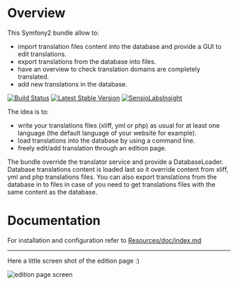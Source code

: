 Overview
========

This Symfony2 bundle allow to:

* import translation files content into the database and provide a GUI to edit translations.
* export translations from the database into files.
* have an overview to check translation domains are completely translated.
* add new translations in the database.

[![Build Status](https://travis-ci.org/lexik/LexikTranslationBundle.png?branch=master)](https://travis-ci.org/lexik/LexikTranslationBundle)
[![Latest Stable Version](https://poser.pugx.org/lexik/translation-bundle/v/stable.svg)](https://packagist.org/packages/lexik/translation-bundle)
[![SensioLabsInsight](https://insight.sensiolabs.com/projects/dda3efbd-0df3-44eb-beca-3659000021d4/mini.png)](https://insight.sensiolabs.com/projects/dda3efbd-0df3-44eb-beca-3659000021d4)

The idea is to:

* write your translations files (xliff, yml or php) as usual for at least one language (the default language of your website for example).
* load translations into the database by using a command line.
* freely edit/add translation through an edition page.

The bundle override the translator service and provide a DatabaseLoader.
Database translations content is loaded last so it override content from xliff, yml and php translations files.
You can also export translations from the database in to files in case of you need to get translations files with the same content as the database.

Documentation
=============

For installation and configuration refer to [Resources/doc/index.md](https://github.com/lexik/LexikTranslationBundle/blob/master/Resources/doc/index.md)

___________________

Here a little screen shot of the edition page :)

![edition page screen](https://github.com/lexik/LexikTranslationBundle/raw/master/Resources/doc/screen/grid.jpg)
